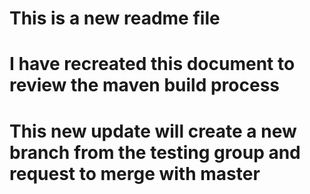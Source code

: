 # This is a new readme file
# I have recreated this document to review the maven build process 
# This new update will create a new branch from the testing group and request to merge with master
